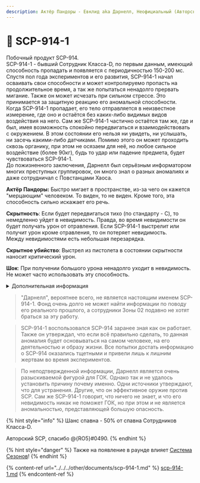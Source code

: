 ```yaml
---
description: Актёр Пандоры - Евклид aka Дарнелл, Неофициальный (Авторский)
---
```


# 🥷 SCP-914-1

Побочный продукт SCP-914.\
SCP-914-1 - бывший Сотрудник Класса-D, по первым данным, имеющий способность пропадать и появляется с периодичностью 150-200 мс.\
Спустя пол года экспериментов и его развития, SCP-914-1 начал осваивать свои способности и может контролируемо пропасть на продолжительное время, а так же попытаться ненадолго прервать мигание. Также он может исчезать при сильном стрессе. Это принимается за защитную реакцию его аномальной способности.\
Когда SCP-914-1 пропадает, его тело отправляется в неизвестное измерение, где оно и остаётся без каких-либо видимых видов воздействия на него. Сам же SCP-914-1 частично остаётся там же, где и был, имея возможность спокойно передвигаться и взаимодействовать с окружением. В этом состоянии его нельзя ни увидеть, ни услышать, ни засечь какими-либо датчиками. Помимо этого он может проходить сквозь органику, при этом не осязаем для неё, но любое сильное воздействие (более 90кг), будь то удар или падение предмета, будет чувствоваться SCP-914-1.\
До пожизненного заключения, Дарнелл был серьёзным информатором многих преступных группировок, он много знал о разных аномалиях и даже сотрудничал с Повстанцами Хаоса.

**Актёр Пандоры:** Быстро мигает в пространстве, из-за чего он кажется "мерцающим" человеком. То виден, то не виден. Кроме того, эта способность сильно искажает его речь.

**Скрытность**: Если будет передвигаться тихо (по стандарту - C), то немедленно уйдет в невидимость. Правда, во время невидимости он будет получать урон от отравления. Если SCP-914-1 выстрелит или получит урон кроме отравления, то он потеряет невидимость.\
Между невидимостями есть небольшая перезарядка.

**Скрытное убийство**: Выстрел из пистолета в состоянии скрытности наносит критический урон.

**Шок**: При получении большого урона ненадолго уходит в невидимость. Не может часто использовать эту способность.

<details>

<summary>Дополнительная информация</summary>

* **Класс**: Сотрудник Класса-D
* **Оружие**: Отсутствует
* **Уровень доступа**: Отсутствует
* **Броня**: Отсутствует
* **Особое снаряжение**: Отсутствует

</details>

> "Дарнелл", вероятнее всего, не является настоящим именем SCP-914-1. Фонд очень долго не может найти информации по поводу его реального прошлого, а сотрудники Зоны 02 подавно не хотят браться за эту работу.

> SCP-914-1 воспользовался SCP-914 заранее зная как он работает. Также он утверждал, что если всё правильно сделать, то данная аномалия будет основываться на самом человеке, на его деятельностью и образу жизни. Все попытки достать информацию о SCP-914 оказались тщетными и привели лишь к лишним жертвам во время экспериментов.

> По неподтвержденной информации, Дарнелл является очень разыскиваемой фигурой для ГОК. Однако так и не удалось установить причину почему именно. Одни источники утверждают, что для устранения. Другие, что он эффективное оружие против SCP. Сам же SCP-914-1 говорит, что ничего не знает, и что его невидимость никак не поможет ГОК, но при этом и не является аномальностью, представляющей большую опасность.

{% hint style="info" %}
Шанс спавна - 50% от спавна Сотрудников Класса-D.

Авторский SCP, спасибо @{RO5}#0490.
{% endhint %}

{% hint style="danger" %}
Также на появление в раунде влияет [Система Сезонов](../../server-systems/seasons-system/)!
{% endhint %}

{% content-ref url="../../../other/documents/scp-914-1.md" %}
[scp-914-1.md](../../../other/documents/scp-914-1.md)
{% endcontent-ref %}
